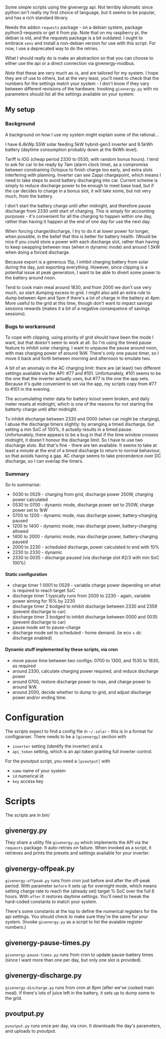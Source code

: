 Some simple scripts using the givenergy api. Not terribly idiomatic since python isn't really my first choice of language, but it seems to be popular, and has a rich standard library.

Needs the addon `requests` package - on a debian system, package python3-requests or get it from pip. Note that on my raspberry pi, the debian is old, and the requests package is a bit outdated. I ought to embrace `venv` and install a non-debian version for use with this script. For now, I use a deprecated way to do the retries.

What I should really do is make an abstraction so that you can choose to either use the api or a direct connection via givenergy-modbus.

*Note* that these are very much as-is, and are tailored for my system. I hope they are of use to others, but at the very least, you'll need to check that the numbers for the settings match your system - I don't know if they vary between different revisions of the hardware. Invoking `givenergy.py` with no parameters should list all the settings available on your system.

## My setup

### Background

A background on how I use my system might explain some of the rational...

I have 6.4kWp SSW solar feeding 5kW hybrid-gen3 inverter and 9.5kWh battery (daytime consumption probably down at the 6kWh level).

Tariff is IOG (cheap period 2330 to 0530, with random bonus hours). I tend to ask for car to be ready by 7am (alarm clock time), as a compromise between constraining Octopus to finish charge too early, and extra slots interfering with planning. Inverter can see Zappi chargepoint, which means I need to take steps to avoid battery discharging into car. Current scheme is simply to reduce discharge power to be enough to meet base load, but if the car decides to charge in a bonus slot, it will take some, but not very much, from the battery.

I don't start the battery charge until after midnight, and therefore pause discharge from 2330 until start of charging. This is simply for accounting purposes - it's convenient for all the charging to happen within one day, rather than having it happen at the end of one day for use the next day.

When forcing charge/discharge, I try to do it at lower power for longer, when possible, in the belief that this is better for battery health. (Would be nice if you could store a power with each discharge slot, rather than having to keep swapping between max (when in dynamic mode) and around 1.5kW when doing a forced discharge.

Because export is a generous 15p, I inhibit charging battery from solar during the day, just exporting everything. However, since clipping is a potential issue at peak generation, I want to be able to divert some power to the battery around noon.

Tend to cook main meal around 1830, and from 2000 we don't use very much, so start dumping excess to grid. I might also add an extra rule to dump between 4pm and 5pm if there's a lot of charge in the battery at 4pm. More useful to the grid at this time, though don't want to impact savings sessions rewards (makes it a bit of a negative consequence of savings sessions).

### Bugs to workaround

To cope with clipping, using priority of grid should have been the mode I want, but that doesn't seem to work at all. So I'm using the timed pause feature to inhibit solar charging. I want to unpause the pause around noon, with max charging power of around 1kW. There's only one pause timer, so I move it back and forth between morning and afternoon to emulate two.

A bit of an anomaly in the AC charging limit: there are (at least) two different settings available via the API: #77 and #101. Unfortunately, #101 seems to be the one that the inverter actually uses, but #77 is the one the app sets. Because it's quite convenient to set via the app, my scripts copy from #77 to #101 in the evening.


The accumulating meter data for battery in/out seem broken, and daily meter resets at midnight, which is one of the reasons for not starting the batterty charge until after midnight.

To inhibit discharge between 2330 and 0000 (when car might be charging), I abuse the discharge timers slightly: by arranging a timed discharge, but setting a min SoC of 100%, it actually results in a timed pause. Unfortunately, there appears to be a bug in that if the time window crosses midnight, it doesn't honour the discharge limit. So I have to use two discharge slots. But that's fine - there are ten available. It seems to take at least a minute at the end of a timed discharge to return to normal behaviour, so that avoids having a gap. AC charge seems to take precendence over DC discharge, so I can overlap the timers.

### Summary

So to summarise:
* 0030 to 0529 - charging from grid, discharge power 250W, charging power calculated
* 0530 to 0700 - dynamic mode, discharge power set to 250W, charge power set to 1kW
* 0700 to 1200 - dynamic mode, max discharge power, battery-charging paused
* 1200 to 1400 - dynamic mode, max discharge power, battery-charging allowed
* 1400 to 2000 - dynamic mode, max discharge power, battery-charging paused
* 2000 to 2230 - scheduled discharge, power calculated to end with 10%
* 2230 to 2330 - dynamic
* 2330 to 0035 - discharge paused (via discharge slot #2/3 with min SoC 100%)

#### Static configuration
* charge timer 1 0001 to 0529 - variable charge power depending on what is required to reach target SoC
* discharge timer 1 typically runs from 2000 to 2230 - again, variable power aiming for 15% by 2230
* discharge timer 2 bodged to inhibit discharge between 2330 and 2359 (prevent discharge to car)
* discharge timer 3 bodged to inhibit discharge between 0000 and 0035 (prevent discharge to car)
* pause mode set to pause-charge
* discharge mode set to scheduled - home demand. (ie eco + dc discharge enabled)

#### Dynamic stuff implemented by these scripts, via cron
* move pause time between two configs: 0700 to 1300, and 1530 to 1830, as required
* around 2330, calculate charging power required, and reduce discharge power
* around 0700, restore discharge power to max, and charge power to around 1kW.
* around 2000, decide whether to dump to grid, and adjust discharge power and/or ending time.

# Configuration
The scripts expect to find a config file in `~/.solar`  - this is in a format for configparser.
There needs to be a `[givenergy]` section with
 - `inverter` setting (identify the inverter) and a
 - `api_token` setting, which is an api token granting full inverter control.

For the pvoutput script, you need a `[pvoutput]` with
 - `name` name of your system
 - `ìd` numerical id
 - `key` access key

# Scripts
The scripts are in bin/

## givenergy.py
They share a utility file `givenergy.py` which implements the API via the `requests` package. It auto-retries on failure. When invoked as a script, it retrieves and prints the presets and settings available for your inverter.

## givenergy-offpeak.py
`givenergy-offpeak.py` runs from cron just before and after the off-peak period. With parameter `before` it sets up for overnight mode, which means setting charge rate to reach the (already set) target % SoC  over the full 6 hours. With `after` it restores daytime settings. You'll need to tweak the hard-coded constants to match your system.

There's some constants at the top to define the numerical registers for the api settings. You should check to make sure they're the same for your system. (Invoke `givenergy.py` as a script to list the avaiable register numbers.)

## givenergy-pause-times.py
`givenergy-pause-times.py` runs from cron to update pause-battery times (since I want more than one per day, but only one slot is provided).

## givenergy-discharge.py
`givenergy-discharge.py` runs from cron at 8pm (after we've cooked main meal). If there's lots of juice left in the battery, it sets up to dump some to the grid.

## pvoutput.py
`pvoutput.py` runs once per day, via cron. It downloads the day's parameters, and uploads to pvoutput.

